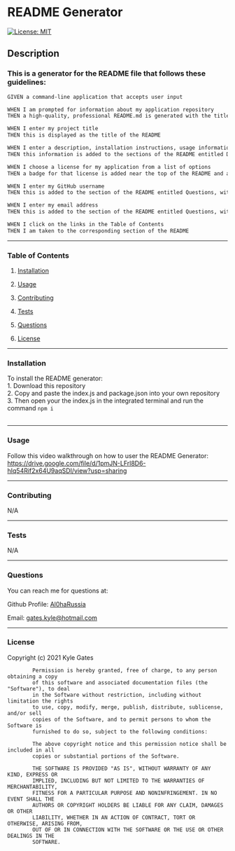 # README Generator


[![License: MIT](https://img.shields.io/badge/License-MIT-yellow.svg)](https://opensource.org/licenses/MIT)


## Description


### This is a generator for the README file that follows these guidelines:
```md
GIVEN a command-line application that accepts user input

WHEN I am prompted for information about my application repository
THEN a high-quality, professional README.md is generated with the title of my project and sections entitled Description, Table of Contents, Installation, Usage, License, Contributing, Tests, and Questions

WHEN I enter my project title
THEN this is displayed as the title of the README

WHEN I enter a description, installation instructions, usage information, contribution guidelines, and test instructions
THEN this information is added to the sections of the README entitled Description, Installation, Usage, Contributing, and Tests

WHEN I choose a license for my application from a list of options
THEN a badge for that license is added near the top of the README and a notice is added to the section of the README entitled License that explains which license the application is covered under

WHEN I enter my GitHub username
THEN this is added to the section of the README entitled Questions, with a link to my GitHub profile

WHEN I enter my email address
THEN this is added to the section of the README entitled Questions, with instructions on how to reach me with additional questions

WHEN I click on the links in the Table of Contents
THEN I am taken to the corresponding section of the README
```

____________________________________________

### Table of Contents

1. [Installation](#installation)

2. [Usage](#usage)

3. [Contributing](#contributing)

4. [Tests](#tests)

5. [Questions](#questions)

6. [License](#license)

____________________________________________

### Installation
To install the README generator: <br>
        1. Download this repository <br>
        2. Copy and paste the index.js and package.json into your own repository <br>
        3. Then open your the index.js in the integrated terminal and run the command ```npm i``` <br>
 <br>
 
____________________________________________

### Usage
Follow this video walkthrough on how to user the README Generator: https://drive.google.com/file/d/1pmJN-LFrl8D6-hIq54Rif2x64U9aqSDI/view?usp=sharing
 <br>

____________________________________________
 
### Contributing
N/A
 <br>

____________________________________________
 
### Tests
N/A
 <br>

____________________________________________
 
### Questions

You can reach me for questions at:
 
Github Profile: <a href="https://github.com/Al0haRussia">Al0haRussia</a>

Email: gates.kyle@hotmail.com
____________________________________________
 
### License
 
Copyright (c) 2021  Kyle Gates
        
            Permission is hereby granted, free of charge, to any person obtaining a copy
            of this software and associated documentation files (the "Software"), to deal
            in the Software without restriction, including without limitation the rights
            to use, copy, modify, merge, publish, distribute, sublicense, and/or sell
            copies of the Software, and to permit persons to whom the Software is
            furnished to do so, subject to the following conditions:
        
            The above copyright notice and this permission notice shall be included in all
            copies or substantial portions of the Software.
        
            THE SOFTWARE IS PROVIDED "AS IS", WITHOUT WARRANTY OF ANY KIND, EXPRESS OR
            IMPLIED, INCLUDING BUT NOT LIMITED TO THE WARRANTIES OF MERCHANTABILITY,
            FITNESS FOR A PARTICULAR PURPOSE AND NONINFRINGEMENT. IN NO EVENT SHALL THE
            AUTHORS OR COPYRIGHT HOLDERS BE LIABLE FOR ANY CLAIM, DAMAGES OR OTHER
            LIABILITY, WHETHER IN AN ACTION OF CONTRACT, TORT OR OTHERWISE, ARISING FROM,
            OUT OF OR IN CONNECTION WITH THE SOFTWARE OR THE USE OR OTHER DEALINGS IN THE
            SOFTWARE.